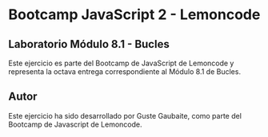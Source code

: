 # Bootcamp JavaScript 2 - Lemoncode

## Laboratorio Módulo 8.1 - Bucles

Este ejercicio es parte del Bootcamp de JavaScript de Lemoncode y representa la octava entrega correspondiente al Módulo 8.1 de Bucles.

## Autor

Este ejercicio ha sido desarrollado por Guste Gaubaite, como parte del Bootcamp de Javascript de Lemoncode.
